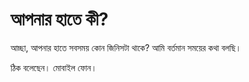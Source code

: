 # আপনার হাতে কী?

আচ্ছা, আপনার হাতে সবসময় কোন জিনিসটা থাকে? আমি বর্তমান সময়ের কথা বলছি। 

ঠিক বলেছেন। মোবাইল ফোন। 

